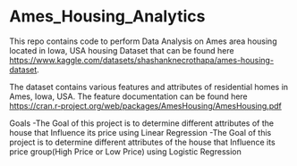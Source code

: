 # Ames_Housing_Analytics
This repo contains code to perform Data Analysis on Ames area housing located in Iowa, USA housing Dataset that can be found here  https://www.kaggle.com/datasets/shashanknecrothapa/ames-housing-dataset.

The dataset contains various features and attributes of residential homes in Ames, Iowa, USA.
The feature documentation can be found here https://cran.r-project.org/web/packages/AmesHousing/AmesHousing.pdf

Goals
-The Goal of this project is to determine different attributes of the house that Influence its price using Linear Regression
-The Goal of this project is to determine different attributes of the house that Influence its price group(High Price or Low Price) using Logistic Regression

